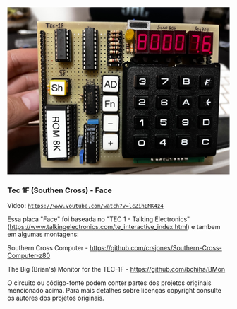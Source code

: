 <img src="https://github.com/diego123cruz/Z80Mini/blob/main/TEC-1(SC)%20-%20Face/Z80Mini-SouthernCross.jpeg" title="Tec 1F (Southen Cross) - Face" alt="Tec 1F (Southen Cross) - Face">

### Tec 1F (Southen Cross) - Face
Vídeo: [`https://www.youtube.com/watch?v=lcZihEMK4z4`](url)

Essa placa "Face" foi baseada no "TEC 1 - Talking Electronics" (https://www.talkingelectronics.com/te_interactive_index.html) e tambem em algumas montagens:

Southern Cross Computer - https://github.com/crsjones/Southern-Cross-Computer-z80

The Big (Brian's) Monitor for the TEC-1F - https://github.com/bchiha/BMon


O circuito ou código-fonte podem conter partes dos projetos originais mencionado acima. Para mais detalhes sobre licenças copyright consulte os autores dos projetos originais.


